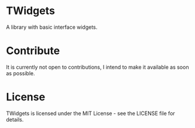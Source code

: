 # TWidgets

A library with basic interface widgets.

# Contribute

It is currently not open to contributions, I intend to make it available as soon as possible.

# License

TWidgets is licensed under the MIT License - see the LICENSE file for details.